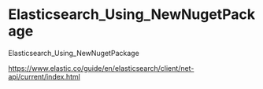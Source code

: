 # Elasticsearch_Using_NewNugetPackage
Elasticsearch_Using_NewNugetPackage


https://www.elastic.co/guide/en/elasticsearch/client/net-api/current/index.html 
